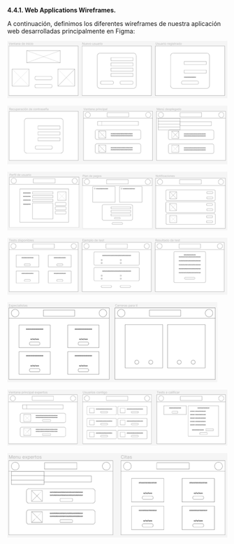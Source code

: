**4.4.1. Web Applications Wireframes.**

A continuación, definimos los diferentes wireframes de nuestra aplicación web desarrolladas principalmente en Figma:

![wifra1](images\wf1.png)

![wifra2](images\wf2.png)

![wifra3](images\wf3.png)

![wifra4](images\wf4.png)

![wifra5](images\wf5.png)

![wifra6](images\wf6.png)

![wifra7](images\wf7.png)
